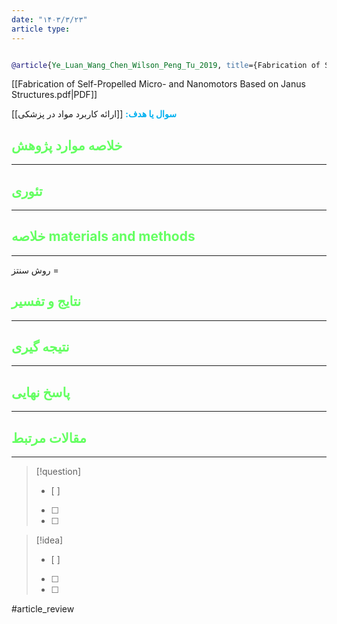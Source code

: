 ```yaml
---
date: "۱۴۰۳/۳/۲۳"
article type:
---
```


```bibtex

@article{Ye_Luan_Wang_Chen_Wilson_Peng_Tu_2019, title={Fabrication of Self‐Propelled micro‐ and nanomotors based on Janus structures}, volume={25}, url={https://chemistry-europe.onlinelibrary.wiley.com/doi/abs/10.1002/chem.201900840}, DOI={[10.1002/chem.201900840](https://doi.org/10.1002/chem.201900840)}, number={37}, journal={Chemistry}, author={Ye, Yicheng and Luan, Jiabin and Wang, Ming and Chen, Yongming and Wilson, Daniela A. and Peng, Fei and Tu, Yingfeng}, year={2019}, month=may, pages={8663–8680} }


```

[[Fabrication of Self-Propelled Micro- and Nanomotors Based on Janus Structures.pdf|PDF]]

**<span style="color:#00b0f0">سوال یا هدف:</span>**
[[ارائه کاربرد مواد در پزشکی]]


## <span style="color:#64ff61">خلاصه موارد پژوهش</span>
---

## <span style="color:#64ff61">تئوری</span>
---



## <span style="color:#64ff61">خلاصه materials and methods</span>
---

روش سنتز = 



## <span style="color:#64ff61"> نتایج و تفسیر</span>
---



## <span style="color:#64ff61">نتیجه گیری</span>
---



## <span style="color:#64ff61">پاسخ نهایی</span>
---




## <span style="color:#64ff61">مقالات مرتبط</span>
---





> [!question] 
>- [ ] 
>- [ ]  
>- [ ] 


> [!idea] 
> - [ ] 
>- [ ] 
>- [ ] 



#article_review
